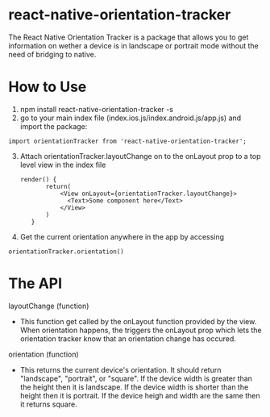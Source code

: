 # react-native-orientation-tracker
The React Native Orientation Tracker is a package that allows you to get information on wether a device is in landscape or portrait mode without the need of bridging to native.

# How to Use

1. npm install react-native-orientation-tracker -s
2. go to your main index file (index.ios.js/index.android.js/app.js) and import the package:
```
import orientationTracker from 'react-native-orientation-tracker';
```
3. Attach orientationTracker.layoutChange on to the onLayout prop to a top level view in the index file
     ```
     render() {
            return(
                <View onLayout={orientationTracker.layoutChange}>
                  <Text>Some component here</Text>
                </View>
            )
        }
     ```
4. Get the current orientation anywhere in the app by accessing 
```
orientationTracker.orientation()
```


# The API

layoutChange (function)
- This function get called by the onLayout function provided by the view. When orientation happens, the triggers the onLayout prop which lets the orientation tracker know that an orientation change has occured.

orientation (function)
- This returns the current device's orientation. It should return "landscape", "portrait", or "square". If the device width is greater than the height then it is landscape. If the device width is shorter than the height then it is portrait. If the device heigh and width are the same then it returns square.

  
  
